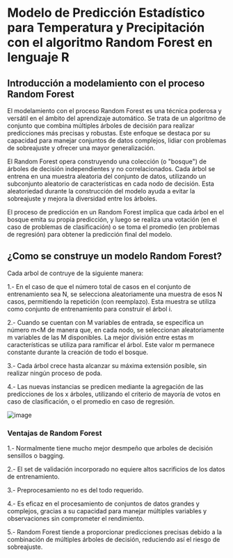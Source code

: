 # Modelo de Predicción Estadístico para Temperatura y Precipitación con el algoritmo Random Forest en lenguaje R 
## Introducción a modelamiento con el proceso Random Forest
El modelamiento con el proceso Random Forest es una técnica poderosa y versátil en el ámbito del aprendizaje automático. Se trata de un algoritmo de conjunto que combina múltiples árboles de decisión para realizar predicciones más precisas y robustas. Este enfoque se destaca por su capacidad para manejar conjuntos de datos complejos, lidiar con problemas de sobreajuste y ofrecer una mayor generalización.

El Random Forest opera construyendo una colección (o "bosque") de árboles de decisión independientes y no correlacionados. Cada árbol se entrena en una muestra aleatoria del conjunto de datos, utilizando un subconjunto aleatorio de características en cada nodo de decisión. Esta aleatoriedad durante la construcción del modelo ayuda a evitar la sobreajuste y mejora la diversidad entre los árboles.

El proceso de predicción en un Random Forest implica que cada árbol en el bosque emita su propia predicción, y luego se realiza una votación (en el caso de problemas de clasificación) o se toma el promedio (en problemas de regresión) para obtener la predicción final del modelo.

## ¿Como se construye un modelo Random Forest?
Cada arbol de contruye de la siguiente manera: 

1.- En el caso de que el número total de casos en el conjunto de entrenamiento sea N, se selecciona aleatoriamente una muestra de esos N casos, permitiendo la repetición (con reemplazo). Esta muestra se utiliza como conjunto de entrenamiento para construir el árbol i.

2.- Cuando se cuentan con M variables de entrada, se especifica un número m<M de manera que, en cada nodo, se seleccionan aleatoriamente m variables de las M disponibles. La mejor división entre estas m características se utiliza para ramificar el árbol. Este valor m permanece constante durante la creación de todo el bosque.

3.- Cada árbol crece hasta alcanzar su máxima extensión posible, sin realizar ningún proceso de poda.

4.- Las nuevas instancias se predicen mediante la agregación de las predicciones de los x árboles, utilizando el criterio de mayoría de votos en caso de clasificación, o el promedio en caso de regresión.

![image](https://github.com/Jncruz1726/informatica/assets/158979734/a121b7fc-a01d-4f11-a616-2066ddfa7126)

### Ventajas de Random Forest
1.- Normalmente tiene mucho mejor desmpeño que arboles de decisión sensillos o bagging.

2.- El set de validación incorporado no equiere altos sacrificios de los datos de entrenamiento.

3.- Preprocesamiento no es del todo requerido.

4.- Es eficaz en el procesamiento de conjuntos de datos grandes y complejos, gracias a su capacidad para manejar múltiples variables y observaciones sin comprometer el rendimiento.

5.- Random Forest tiende a proporcionar predicciones precisas debido a la combinación de múltiples árboles de decisión, reduciendo así el riesgo de sobreajuste.








